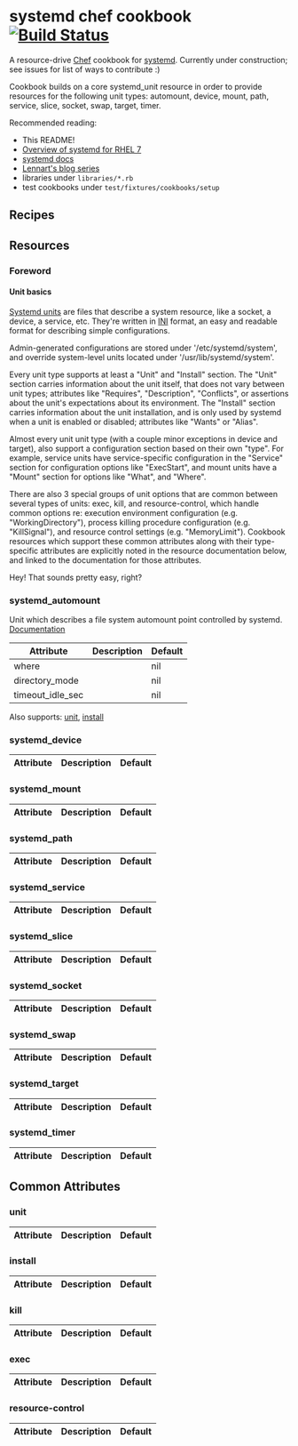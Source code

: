 # systemd chef cookbook [![Build Status](https://travis-ci.org/nathwill/chef-systemd.svg?branch=master)][travis]

A resource-drive [Chef][chef] cookbook for [systemd][docs]. Currently under
construction; see issues for list of ways to contribute :)

Cookbook builds on a core systemd_unit resource in order to provide resources
for the following unit types: automount, device, mount, path, service, slice,
socket, swap, target, timer.

Recommended reading:
- This README!
- [Overview of systemd for RHEL 7][rhel]
- [systemd docs][docs]
- [Lennart's blog series][blog]
- libraries under `libraries/*.rb`
- test cookbooks under `test/fixtures/cookbooks/setup`

## Recipes


## Resources

### Foreword

#### Unit basics

[Systemd units][units] are files that describe a system resource, like a
socket, a device, a service, etc. They're written in [INI][ini] format, an
easy and readable format for describing simple configurations.

Admin-generated configurations are stored under '/etc/systemd/system', and
override system-level units located under '/usr/lib/systemd/system'.

Every unit type supports at least a "Unit" and "Install" section. The "Unit"
section carries information about the unit itself, that does not vary between
unit types; attributes like "Requires", "Description", "Conflicts", or
assertions about the unit's expectations about its environment. The "Install"
section carries information about the unit installation, and is only used by
systemd when a unit is enabled or disabled; attributes like "Wants" or "Alias".

Almost every unit unit type (with a couple minor exceptions in device and
target), also support a configuration section based on their own "type". For
example, service units have service-specific configuration in the "Service"
section for configuration options like "ExecStart", and mount units have a
"Mount" section for options like "What", and "Where".

There are also 3 special groups of unit options that are common between several
types of units: exec, kill, and resource-control, which handle common options
re: execution environment configuration (e.g. "WorkingDirectory"), process
killing procedure configuration (e.g. "KillSignal"), and resource control
settings (e.g. "MemoryLimit"). Cookbook resources which support these common
attributes along with their type-specific attributes are explicitly noted in
the resource documentation below, and linked to the documentation for those
attributes.

Hey! That sounds pretty easy, right?

### systemd_automount

Unit which describes a file system automount point controlled by systemd.
[Documentation][automount]

|Attribute|Description|Default|
|---------|-----------|-------|
|where||nil|
|directory_mode||nil|
|timeout_idle_sec||nil|

Also supports: [unit][common_unit], [install][common_install]

### systemd_device

|Attribute|Description|Default|
|---------|-----------|-------|

### systemd_mount

|Attribute|Description|Default|
|---------|-----------|-------|

### systemd_path

|Attribute|Description|Default|
|---------|-----------|-------|

### systemd_service

|Attribute|Description|Default|
|---------|-----------|-------|

### systemd_slice

|Attribute|Description|Default|
|---------|-----------|-------|

### systemd_socket

|Attribute|Description|Default|
|---------|-----------|-------|

### systemd_swap

|Attribute|Description|Default|
|---------|-----------|-------|

### systemd_target

|Attribute|Description|Default|
|---------|-----------|-------|

### systemd_timer

|Attribute|Description|Default|
|---------|-----------|-------|

## Common Attributes

### unit

|Attribute|Description|Default|
|---------|-----------|-------|

### install

|Attribute|Description|Default|
|---------|-----------|-------|

### kill

|Attribute|Description|Default|
|---------|-----------|-------|

### exec

|Attribute|Description|Default|
|---------|-----------|-------|

### resource-control

|Attribute|Description|Default|
|---------|-----------|-------|


[automount]: http://www.freedesktop.org/software/systemd/man/systemd.automount.html
[blog]: http://0pointer.de/blog/projects/systemd-for-admins-1.html
[chef]: https://chef.io
[common_install]: #install
[common_unit]: #unit
[docs]: http://www.freedesktop.org/wiki/Software/systemd/
[ini]: https://en.wikipedia.org/wiki/INI_file
[install]: http://www.freedesktop.org/software/systemd/man/systemd.unit.html#%5BInstall%5D%20Section%20Options
[rhel]: https://access.redhat.com/articles/754933
[travis]: https://travis-ci.org/nathwill/chef-systemd
[unit]: http://www.freedesktop.org/software/systemd/man/systemd.unit.html#%5BUnit%5D%20Section%20Options
[units]: http://www.freedesktop.org/software/systemd/man/systemd.unit.html

